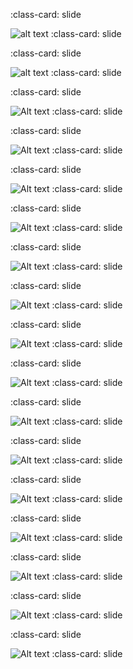:class-card: slide

![alt text](<unnamed (2).jpg>)
:class-card: slide

:class-card: slide

![alt text](<image_6487327 (1).JPG>)
:class-card: slide

:class-card: slide

![Alt text](<image_6487327 (2).JPG>)
:class-card: slide

:class-card: slide

![Alt text](<image_6487327 (3).JPG>)
:class-card: slide

:class-card: slide

![Alt text](<image_6487327 (4).JPG>)
:class-card: slide

:class-card: slide

![Alt text](<image_6487327 (5).JPG>)
:class-card: slide

:class-card: slide

![Alt text](<image_6487327 (6).JPG>)
:class-card: slide

:class-card: slide

![Alt text](<image_6487327 (7).JPG>)
:class-card: slide

:class-card: slide

![Alt text](<image_6487327 (8).JPG>)
:class-card: slide

:class-card: slide

![Alt text](<image_6487327 (9).JPG>)
:class-card: slide

:class-card: slide

![Alt text](<image_6487327 (10).JPG>)
:class-card: slide

:class-card: slide

![Alt text](<image_6487327 (11).JPG>)
:class-card: slide

:class-card: slide

![Alt text](<image_6487327 (12).JPG>)
:class-card: slide

:class-card: slide

![Alt text](<image_6487327 (13).JPG>)
:class-card: slide

:class-card: slide

![Alt text](<image_6487327 (14).JPG>)
:class-card: slide

:class-card: slide

![Alt text](<image_6487327 (15).JPG>)
:class-card: slide

:class-card: slide

![Alt text](<image_6487327 (16).JPG>)
:class-card: slide